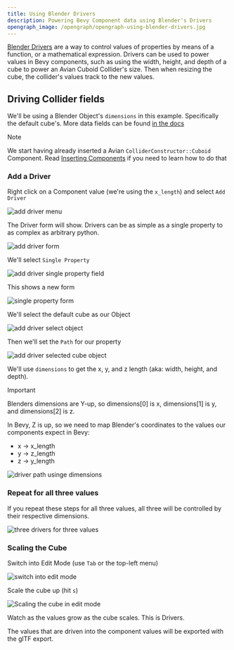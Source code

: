 ```yaml
---
title: Using Blender Drivers
description: Powering Bevy Component data using Blender's Drivers
opengraph_image: /opengraph/opengraph-using-blender-drivers.jpg
---
```


[Blender Drivers](https://docs.blender.org/manual/en/latest/animation/drivers/index.html) are a way to control values of properties by means of a function, or a mathematical expression.
Drivers can be used to power values in Bevy components, such as using the width, height, and depth of a cube to power an Avian Cuboid Collider's size.
Then when resizing the cube, the collider's values track to the new values.

## Driving Collider fields

We'll be using a Blender Object's `dimensions` in this example. Specifically the default cube's. More data fields can be found [in the docs](https://docs.blender.org/api/current/bpy.types.Object.html#bpy.types.Object.dimensions)

> [!NOTE]
> We start having already inserted a Avian `ColliderConstructor::Cuboid` Component. Read [Inserting Components](/docs/inserting-components) if you need to learn how to do that

### Add a Driver

Right click on a Component value (we're using the `x_length`) and select `Add Driver`

![add driver menu](/images/the-blender-addon/add-driver.avif)

The Driver form will show. Drivers can be as simple as a single property to as complex as arbitrary python.

![add driver form](/images/the-blender-addon/add-driver-form.avif)

We'll select `Single Property`

![add driver single property field](/images/the-blender-addon/add-driver-single-property.avif)

This shows a new form

![single property form](/images/the-blender-addon/single-property-form.avif)

We'll select the default cube as our Object

![add driver select object](/images/the-blender-addon/add-driver-select-object.avif)

Then we'll set the `Path` for our property

![add driver selected cube object](/images/the-blender-addon/add-driver-selected-object.avif)

We'll use `dimensions` to get the x, y, and z length (aka: width, height, and depth).

> [!IMPORTANT]
> Blenders dimensions are Y-up, so dimensions[0] is x, dimensions[1] is y, and dimensions[2] is z.
>
> In Bevy, Z is up, so we need to map Blender's coordinates to the values our components expect in Bevy:
>
> - x -> x_length
> - y -> z_length
> - z -> y_length

![driver path usinge dimensions](/images/the-blender-addon/driver-path-dimensions.avif)

### Repeat for all three values

If you repeat these steps for all three values, all three will be controlled by their respective dimensions.

![three drivers for three values](/images/the-blender-addon/three-drivers.avif)

### Scaling the Cube

Switch into Edit Mode (use `Tab` or the top-left menu)

![switch into edit mode](/images/the-blender-addon/into-edit-mode.avif)

Scale the cube up (hit `s`)

![Scaling the cube in edit mode](/images/the-blender-addon/scaled-cube-in-edit-mode.avif)

Watch as the values grow as the cube scales. This is Drivers.

The values that are driven into the component values will be exported with the glTF export.
